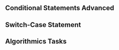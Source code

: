 Conditional Statements Advanced
-----------------------------------------
Switch-Case Statement
-------------------------------------------
Algorithmics Tasks
----------------------------------------
